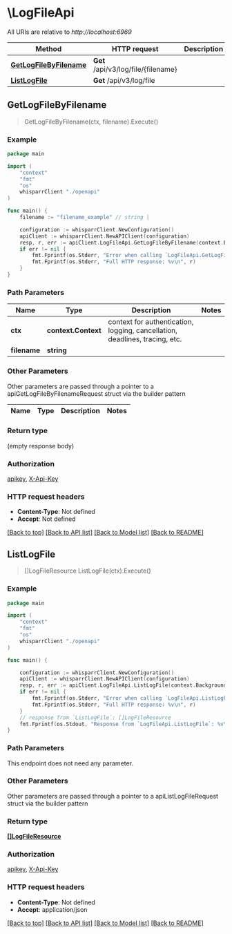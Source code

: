 # \LogFileApi

All URIs are relative to *http://localhost:6969*

Method | HTTP request | Description
------------- | ------------- | -------------
[**GetLogFileByFilename**](LogFileApi.md#GetLogFileByFilename) | **Get** /api/v3/log/file/{filename} | 
[**ListLogFile**](LogFileApi.md#ListLogFile) | **Get** /api/v3/log/file | 



## GetLogFileByFilename

> GetLogFileByFilename(ctx, filename).Execute()



### Example

```go
package main

import (
    "context"
    "fmt"
    "os"
    whisparrClient "./openapi"
)

func main() {
    filename := "filename_example" // string | 

    configuration := whisparrClient.NewConfiguration()
    apiClient := whisparrClient.NewAPIClient(configuration)
    resp, r, err := apiClient.LogFileApi.GetLogFileByFilename(context.Background(), filename).Execute()
    if err != nil {
        fmt.Fprintf(os.Stderr, "Error when calling `LogFileApi.GetLogFileByFilename``: %v\n", err)
        fmt.Fprintf(os.Stderr, "Full HTTP response: %v\n", r)
    }
}
```

### Path Parameters


Name | Type | Description  | Notes
------------- | ------------- | ------------- | -------------
**ctx** | **context.Context** | context for authentication, logging, cancellation, deadlines, tracing, etc.
**filename** | **string** |  | 

### Other Parameters

Other parameters are passed through a pointer to a apiGetLogFileByFilenameRequest struct via the builder pattern


Name | Type | Description  | Notes
------------- | ------------- | ------------- | -------------


### Return type

 (empty response body)

### Authorization

[apikey](../README.md#apikey), [X-Api-Key](../README.md#X-Api-Key)

### HTTP request headers

- **Content-Type**: Not defined
- **Accept**: Not defined

[[Back to top]](#) [[Back to API list]](../README.md#documentation-for-api-endpoints)
[[Back to Model list]](../README.md#documentation-for-models)
[[Back to README]](../README.md)


## ListLogFile

> []LogFileResource ListLogFile(ctx).Execute()



### Example

```go
package main

import (
    "context"
    "fmt"
    "os"
    whisparrClient "./openapi"
)

func main() {

    configuration := whisparrClient.NewConfiguration()
    apiClient := whisparrClient.NewAPIClient(configuration)
    resp, r, err := apiClient.LogFileApi.ListLogFile(context.Background()).Execute()
    if err != nil {
        fmt.Fprintf(os.Stderr, "Error when calling `LogFileApi.ListLogFile``: %v\n", err)
        fmt.Fprintf(os.Stderr, "Full HTTP response: %v\n", r)
    }
    // response from `ListLogFile`: []LogFileResource
    fmt.Fprintf(os.Stdout, "Response from `LogFileApi.ListLogFile`: %v\n", resp)
}
```

### Path Parameters

This endpoint does not need any parameter.

### Other Parameters

Other parameters are passed through a pointer to a apiListLogFileRequest struct via the builder pattern


### Return type

[**[]LogFileResource**](LogFileResource.md)

### Authorization

[apikey](../README.md#apikey), [X-Api-Key](../README.md#X-Api-Key)

### HTTP request headers

- **Content-Type**: Not defined
- **Accept**: application/json

[[Back to top]](#) [[Back to API list]](../README.md#documentation-for-api-endpoints)
[[Back to Model list]](../README.md#documentation-for-models)
[[Back to README]](../README.md)

